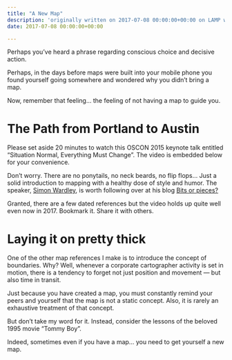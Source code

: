 ```yaml
---
title: "A New Map"
description: 'originally written on 2017-07-08 00:00:00+00:00 on LAMP with vi, WordPress, Jekyll, Gatsby Cloud, Netlify, Revue, Substack, or Buttondown'
date: 2017-07-08 00:00:00+00:00

---
```


Perhaps you’ve heard a phrase regarding conscious choice and decisive action. 

Perhaps, in the days before maps were built into your mobile phone you found yourself going somewhere and wondered why you didn’t bring a map.

Now, remember that feeling… the feeling of not having a map to guide you. 

The Path from Portland to Austin
================================

Please set aside 20 minutes to watch this OSCON 2015 keynote talk entitled “Situation Normal, Everything Must Change”. The video is embedded below for your convenience.

Don’t worry. There are no ponytails, no neck beards, no flip flops… Just a solid introduction to mapping with a healthy dose of style and humor. The speaker, [Simon Wardley](https://www.linkedin.com/in/simonwardley), is worth following over at his blog [Bits or pieces?](http://blog.gardeviance.org/2017/06/to-infinity-and-beyond.html)

Granted, there are a few dated references but the video holds up quite well even now in 2017. Bookmark it. Share it with others.

Laying it on pretty thick
=========================

One of the other map references I make is to introduce the concept of boundaries. Why? Well, whenever a corporate cartographer activity is set in motion, there is a tendency to forget not just position and movement — but also time in transit.

Just because you have created a map, you must constantly remind your peers and yourself that the map is not a static concept. Also, it is rarely an exhaustive treatment of that concept.

But don’t take my word for it. Instead, consider the lessons of the beloved 1995 movie “Tommy Boy”.

Indeed, sometimes even if you have a map… you need to get yourself a new map.

